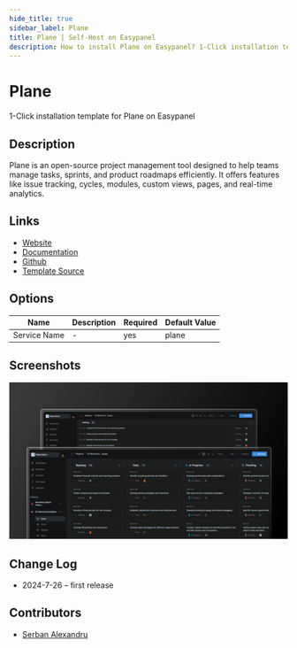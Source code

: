 ```yaml
---
hide_title: true
sidebar_label: Plane
title: Plane | Self-Host on Easypanel
description: How to install Plane on Easypanel? 1-Click installation template for Plane on Easypanel
---
```


<!-- generated -->

# Plane

1-Click installation template for Plane on Easypanel

## Description

Plane is an open-source project management tool designed to help teams manage tasks, sprints, and product roadmaps efficiently. It offers features like issue tracking, cycles, modules, custom views, pages, and real-time analytics.

## Links

- [Website](https://plane.so)
- [Documentation](https://docs.plane.so/introduction/home)
- [Github](https://github.com/makeplane/plane)
- [Template Source](https://github.com/easypanel-io/templates/tree/main/templates/plane)

## Options

Name | Description | Required | Default Value
-|-|-|-
Service Name | - | yes | plane

## Screenshots

![Plane Screenshot](./assets/screenshot.jpg)

## Change Log

- 2024-7-26 – first release

## Contributors

- [Serban Alexandru](https://github.com/serban-alexandru)
